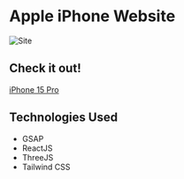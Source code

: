 # Apple iPhone Website

![Site](https://i.imgur.com/c9mUFEi.png)

## Check it out!
[iPhone 15 Pro](https://iphone-15-pr0.vercel.app/)

## Technologies Used
* GSAP
* ReactJS
* ThreeJS
* Tailwind CSS